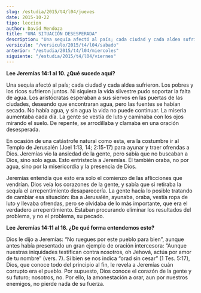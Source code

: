 ```yaml
---
slug: /estudia/2015/t4/l04/jueves
date: 2015-10-22
tipo: leccion
author: David Mendoza
title: "UNA SITUACIÓN DESESPERADA"
description: "Una sequía afectó al país; cada ciudad y cada aldea sufrieron. Los pobres y  los ricos sufrieron juntos. Ni siquiera la vida silvestre pudo soportar la  falta de agua. Los aristócratas esperaban a sus siervos en las puertas de las  ciudades, deseando que encontraran agua, ..."
versiculo: "/versiculo/2015/t4/l04/sabado"
anterior: "/estudia/2015/t4/l04/miercoles"
siguiente: "/estudia/2015/t4/l04/viernes"
---
```


**Lee Jeremías 14:1 al 10. ¿Qué sucede aquí?**

Una sequía afectó al país; cada ciudad y cada aldea sufrieron. Los pobres y los ricos sufrieron juntos. Ni siquiera la vida silvestre pudo soportar la falta de agua. Los aristócratas esperaban a sus siervos en las puertas de las ciudades, deseando que encontraran agua, pero las fuentes se habían secado. No había agua, y sin agua la vida no puede continuar. La miseria aumentaba cada día. La gente se vestía de luto y caminaba con los ojos mirando el suelo. De repente, se arrodillaba y clamaba en una oración desesperada.

En ocasión de una catástrofe natural como esta, era la costumbre ir al Templo de Jerusalén (Joel 1:13, 14; 2:15-17) para ayunar y traer ofrendas a Dios. Jeremías vio la ansiedad de la gente, pero sabía que no buscaban a Dios, sino solo agua. Esto entristecía a Jeremías. Él también oraba, no por agua, sino por la misericordia y la presencia de Dios.

Jeremías entendía que esto era solo el comienzo de las aflicciones que vendrían. Dios veía los corazones de la gente, y sabía que si retiraba la sequía el arrepentimiento desaparecería. La gente hacía lo posible tratando de cambiar esa situación: iba a Jerusalén, ayunaba, oraba, vestía ropa de luto y llevaba ofrendas, pero se olvidaba de lo más importante, que era el verdadero arrepentimiento. Estaban procurando eliminar los resultados del problema, y no el problema, su pecado.

**Lee Jeremías 14:11 al 16. ¿De qué forma entendemos esto?**

Dios le dijo a Jeremías: “No ruegues por este pueblo para bien”, aunque antes había presentado un gran ejemplo de oración intercesora: “Aunque nuestras iniquidades testifican contra nosotros, oh Jehová, actúa por amor de tu nombre” (vers. 7). Si bien se nos indica “orad sin cesar” (1 Tes. 5:17), Dios, que conoce todo del principio al fin, le revela a Jeremías cuán corrupto era el pueblo. Por supuesto, Dios conoce el corazón de la gente y su futuro; nosotros, no. Por ello, la amonestación a orar, aun por nuestros enemigos, no pierde nada de su fuerza.

